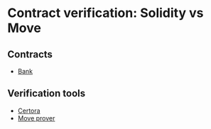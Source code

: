 # Contract verification: Solidity vs Move

## Contracts

- [Bank](contracts/bank/README.md)

## Verification tools

- [Certora](https://www.certora.com/)
- [Move prover](https://aptos.dev/en/build/smart-contracts/prover)
